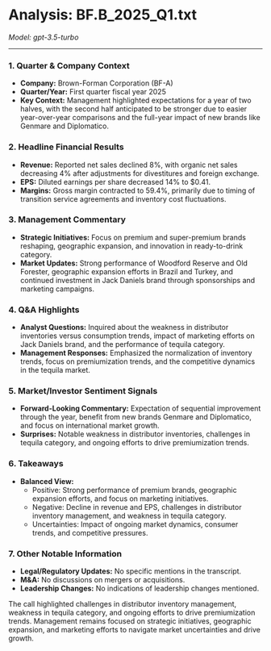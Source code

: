 # Analysis: BF.B_2025_Q1.txt

*Model: gpt-3.5-turbo*

---

### 1. Quarter & Company Context
- **Company:** Brown-Forman Corporation (BF-A)
- **Quarter/Year:** First quarter fiscal year 2025
- **Key Context:** Management highlighted expectations for a year of two halves, with the second half anticipated to be stronger due to easier year-over-year comparisons and the full-year impact of new brands like Genmare and Diplomatico.

### 2. Headline Financial Results
- **Revenue:** Reported net sales declined 8%, with organic net sales decreasing 4% after adjustments for divestitures and foreign exchange.
- **EPS:** Diluted earnings per share decreased 14% to $0.41.
- **Margins:** Gross margin contracted to 59.4%, primarily due to timing of transition service agreements and inventory cost fluctuations.

### 3. Management Commentary
- **Strategic Initiatives:** Focus on premium and super-premium brands reshaping, geographic expansion, and innovation in ready-to-drink category.
- **Market Updates:** Strong performance of Woodford Reserve and Old Forester, geographic expansion efforts in Brazil and Turkey, and continued investment in Jack Daniels brand through sponsorships and marketing campaigns.

### 4. Q&A Highlights
- **Analyst Questions:** Inquired about the weakness in distributor inventories versus consumption trends, impact of marketing efforts on Jack Daniels brand, and the performance of tequila category.
- **Management Responses:** Emphasized the normalization of inventory trends, focus on premiumization trends, and the competitive dynamics in the tequila market.

### 5. Market/Investor Sentiment Signals
- **Forward-Looking Commentary:** Expectation of sequential improvement through the year, benefit from new brands Genmare and Diplomatico, and focus on international market growth.
- **Surprises:** Notable weakness in distributor inventories, challenges in tequila category, and ongoing efforts to drive premiumization trends.

### 6. Takeaways
- **Balanced View:** 
  - Positive: Strong performance of premium brands, geographic expansion efforts, and focus on marketing initiatives.
  - Negative: Decline in revenue and EPS, challenges in distributor inventory management, and weakness in tequila category.
  - Uncertainties: Impact of ongoing market dynamics, consumer trends, and competitive pressures.

### 7. Other Notable Information
- **Legal/Regulatory Updates:** No specific mentions in the transcript.
- **M&A:** No discussions on mergers or acquisitions.
- **Leadership Changes:** No indications of leadership changes mentioned.

The call highlighted challenges in distributor inventory management, weakness in tequila category, and ongoing efforts to drive premiumization trends. Management remains focused on strategic initiatives, geographic expansion, and marketing efforts to navigate market uncertainties and drive growth.